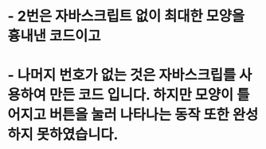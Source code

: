 # - 2번은 자바스크립트 없이 최대한 모양을 흉내낸 코드이고 
# - 나머지 번호가 없는 것은 자바스크립를 사용하여 만든 코드 입니다. 하지만 모양이 틀어지고 버튼을 눌러 나타나는 동작 또한 완성하지 못하였습니다.
